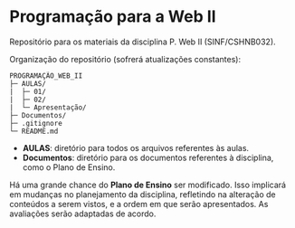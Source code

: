 # Programação para a Web II

Repositório para os materiais da disciplina P. Web II (SINF/CSHNB032).

Organização do repositório (sofrerá atualizações constantes):

```
PROGRAMAÇÃO_WEB_II
├─ AULAS/
|  ├─ 01/
|  ├─ 02/
|  └─ Apresentação/
├─ Documentos/
├─ .gitignore
└─ README.md
```

- **AULAS**: diretório para todos os arquivos referentes às aulas.
- **Documentos**: diretório para os documentos referentes à disciplina, como o Plano de Ensino.

Há uma grande chance do **Plano de Ensino** ser modificado. Isso implicará em mudanças no planejamento da disciplina, refletindo na alteração de conteúdos a serem vistos, e a ordem em que serão apresentados. As avaliações serão adaptadas de acordo.